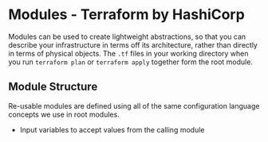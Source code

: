 # Modules - Terraform by HashiCorp

Modules can be used to create lightweight abstractions, so that you can describe your infrastructure in terms off its architecture, rather than directly in terms of physical objects. The `.tf` files in your working directory when you run `terraform plan` or `terraform apply` together form the root module.

## Module Structure

Re-usable modules are defined using all of the same configuration language concepts we use in root modules.

- Input variables to accept values from the calling module
